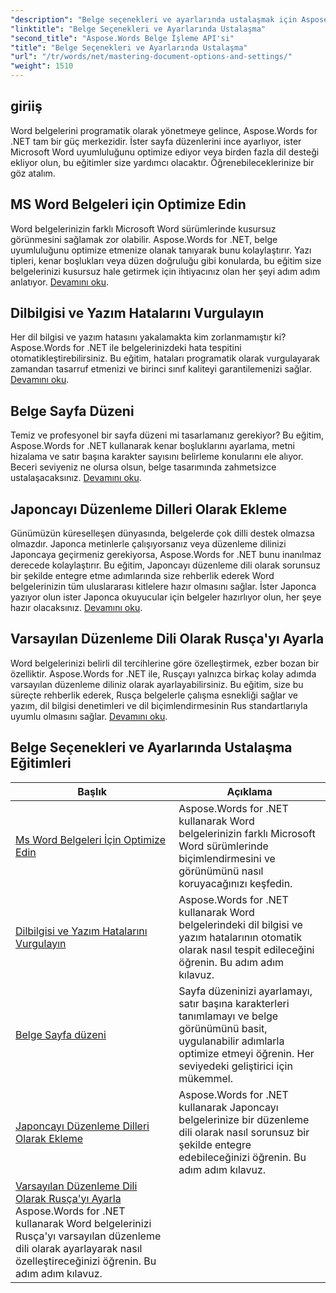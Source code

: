 ```yaml
---
"description": "Belge seçenekleri ve ayarlarında ustalaşmak için Aspose.Words for .NET eğitimlerini inceleyin. Word için optimizasyon, dil bilgisi denetimleri, sayfa düzenleri ve düzenleme dilleri hakkında bilgi edinin."
"linktitle": "Belge Seçenekleri ve Ayarlarında Ustalaşma"
"second_title": "Aspose.Words Belge İşleme API'si"
"title": "Belge Seçenekleri ve Ayarlarında Ustalaşma"
"url": "/tr/words/net/mastering-document-options-and-settings/"
"weight": 1510
---
```


## giriiş

Word belgelerini programatik olarak yönetmeye gelince, Aspose.Words for .NET tam bir güç merkezidir. İster sayfa düzenlerini ince ayarlıyor, ister Microsoft Word uyumluluğunu optimize ediyor veya birden fazla dil desteği ekliyor olun, bu eğitimler size yardımcı olacaktır. Öğrenebileceklerinize bir göz atalım.

## MS Word Belgeleri için Optimize Edin
Word belgelerinizin farklı Microsoft Word sürümlerinde kusursuz görünmesini sağlamak zor olabilir. Aspose.Words for .NET, belge uyumluluğunu optimize etmenize olanak tanıyarak bunu kolaylaştırır. Yazı tipleri, kenar boşlukları veya düzen doğruluğu gibi konularda, bu eğitim size belgelerinizi kusursuz hale getirmek için ihtiyacınız olan her şeyi adım adım anlatıyor. [Devamını oku](./optimize-for-ms-word-document/).

## Dilbilgisi ve Yazım Hatalarını Vurgulayın
Her dil bilgisi ve yazım hatasını yakalamakta kim zorlanmamıştır ki? Aspose.Words for .NET ile belgelerinizdeki hata tespitini otomatikleştirebilirsiniz. Bu eğitim, hataları programatik olarak vurgulayarak zamandan tasarruf etmenizi ve birinci sınıf kaliteyi garantilemenizi sağlar. [Devamını oku](./highlight-grammatical-and-spelling-errors/).

## Belge Sayfa Düzeni
Temiz ve profesyonel bir sayfa düzeni mi tasarlamanız gerekiyor? Bu eğitim, Aspose.Words for .NET kullanarak kenar boşluklarını ayarlama, metni hizalama ve satır başına karakter sayısını belirleme konularını ele alıyor. Beceri seviyeniz ne olursa olsun, belge tasarımında zahmetsizce ustalaşacaksınız. [Devamını oku](./document-page-layout/).

## Japoncayı Düzenleme Dilleri Olarak Ekleme
Günümüzün küreselleşen dünyasında, belgelerde çok dilli destek olmazsa olmazdır. Japonca metinlerle çalışıyorsanız veya düzenleme dilinizi Japoncaya geçirmeniz gerekiyorsa, Aspose.Words for .NET bunu inanılmaz derecede kolaylaştırır. Bu eğitim, Japoncayı düzenleme dili olarak sorunsuz bir şekilde entegre etme adımlarında size rehberlik ederek Word belgelerinizin tüm uluslararası kitlelere hazır olmasını sağlar. İster Japonca yazıyor olun ister Japonca okuyucular için belgeler hazırlıyor olun, her şeye hazır olacaksınız. [Devamını oku](./adding-japanese-as-editing-languages/).

## Varsayılan Düzenleme Dili Olarak Rusça'yı Ayarla
Word belgelerinizi belirli dil tercihlerine göre özelleştirmek, ezber bozan bir özelliktir. Aspose.Words for .NET ile, Rusçayı yalnızca birkaç kolay adımda varsayılan düzenleme diliniz olarak ayarlayabilirsiniz. Bu eğitim, size bu süreçte rehberlik ederek, Rusça belgelerle çalışma esnekliği sağlar ve yazım, dil bilgisi denetimleri ve dil biçimlendirmesinin Rus standartlarıyla uyumlu olmasını sağlar. [Devamını oku](./set-russian-as-default-edit-language/).


 ## Belge Seçenekleri ve Ayarlarında Ustalaşma Eğitimleri
| Başlık | Açıklama |
| --- | --- |
| [Ms Word Belgeleri İçin Optimize Edin](./optimize-for-ms-word-document/) | Aspose.Words for .NET kullanarak Word belgelerinizin farklı Microsoft Word sürümlerinde biçimlendirmesini ve görünümünü nasıl koruyacağınızı keşfedin. |
| [Dilbilgisi ve Yazım Hatalarını Vurgulayın](./highlight-grammatical-and-spelling-errors/) | Aspose.Words for .NET kullanarak Word belgelerindeki dil bilgisi ve yazım hatalarının otomatik olarak nasıl tespit edileceğini öğrenin. Bu adım adım kılavuz.
| [Belge Sayfa düzeni](./document-page-layout/) | Sayfa düzeninizi ayarlamayı, satır başına karakterleri tanımlamayı ve belge görünümünü basit, uygulanabilir adımlarla optimize etmeyi öğrenin. Her seviyedeki geliştirici için mükemmel. |
| [Japoncayı Düzenleme Dilleri Olarak Ekleme](./adding-japanese-as-editing-languages/) | Aspose.Words for .NET kullanarak Japoncayı belgelerinize bir düzenleme dili olarak nasıl sorunsuz bir şekilde entegre edebileceğinizi öğrenin. Bu adım adım kılavuz.
| [Varsayılan Düzenleme Dili Olarak Rusça'yı Ayarla](./set-russian-as-default-edit-language/) Aspose.Words for .NET kullanarak Word belgelerinizi Rusça'yı varsayılan düzenleme dili olarak ayarlayarak nasıl özelleştireceğinizi öğrenin. Bu adım adım kılavuz.